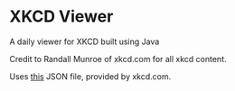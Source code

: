 # XKCD Viewer
A daily viewer for XKCD built using Java

Credit to Randall Munroe of xkcd.com for all xkcd content.

Uses <a href="https://xkcd.com/info.0.json">this</a> JSON file, provided by xkcd.com.
